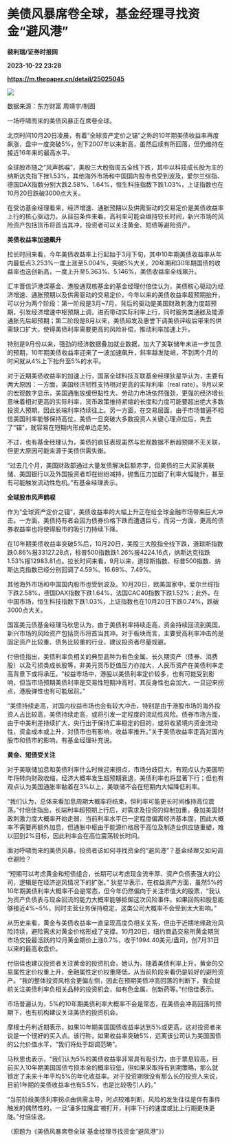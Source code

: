 # 美债风暴席卷全球，基金经理寻找资金“避风港”
**裴利瑞/证券时报网**

**2023-10-22 23:28**

**https://m.thepaper.cn/detail/25025045**

![](https://imagecloud.thepaper.cn/thepaper/image/275/216/61.jpg)

数据来源：东方财富 周靖宇/制图

一场呼啸而来的美债风暴正在席卷全球。

北京时间10月20日凌晨，有着“全球资产定价之锚”之称的10年期美债收益率再度飙涨，盘中一度突破5%，创下2007年以来新高，虽然后续有所回落，但仍维持在接近16年来的最高水平。

全球股市随之“风声鹤唳”，美股三大股指周五全线下跌，其中以科技成长股为主的纳斯达克指下挫1.53%，其他海外市场和中国国内股市也受到波及，爱尔兰综指、德国DAX指数分别大跌2.58%、1.64%，恒生科技指数下跌1.03%，上证指数也在10月20日跌破3000点大关。

在受访基金经理看来，经济增速、通胀预期以及供需驱动的交易定价是美债收益率上行的核心驱动力。从目前条件来看，高利率可能会维持较长时间，新兴市场的风险资产包括货币将首当其冲，投资者可以关注黄金、短债等避险资产。

**美债收益率加速飙升**

拉长时间来看，今年美债收益率上行起始于3月下旬，其中10年期美债收益率从年内最低点3.253%一度上涨至5.004%，突破5%大关，20年期和30年期国债的收益率也迭创新高，一度上升至5.363%、5.146%，美债收益率全线飙升。

汇丰晋信沪港深基金、港股通双核基金的基金经理付倍佳认为，美债核心驱动为经济增速、通胀预期以及供需驱动的交易定价，今年以来的美债收益率超预期抬升，可以分为两个阶段：第一阶段是3月~7月，背后的驱动是美国财政刺激力度超预期，引发经济增速中枢预期上调，进而带动实际利率上行，同时服务类通胀及能源通胀先后超预期；第二阶段是8月以来，美债超发及惠誉下调美债评级后带来的供需缺口扩大，使得美债利率需要更高的风险补偿，推动利率加速上升。

特别是9月份以来，强劲的经济数据叠加就业数据，加大了美联储年末进一步加息的预期，10年期美债收益率迎来了一波加速飙升，斜率越发陡峭，不到两个月的时间就从4%上下抬升至5%的水平。

对于近期美债收益率的加速上行，国富全球科技互联基金经理狄星华认为，主要有两大原因：一方面，美国经济韧性支持相对更高的实际利率（real rate）。9月以来的宏观数字显示，美国通胀放缓但黏性大、劳动力市场依然强劲，更强的经济增长意味着相对更高的实际利率，货币政策维持紧缩的长度和力度可能要超出绝大多数投资人预期，因此长端利率持续往上。另一方面，在交易层面，由于市场普遍不相信美国利率能够保持高位，美债一旦突破大多数投资人关键心理点位后，失去了“锚”，就容易在短期内形成单边走势。

不过，也有基金经理认为，美债的疯狂表现虽然与宏观数据不断超预期不无关联，但更大原因可能来源于美债供需失衡。

“过去几个月，美国财政部通过大量发债解决巨额赤字，但美债的三大买家美联储、美国银行以及外国投资者却在纷纷减持，抛售压力加剧了利率大幅陡升，甚至有可能触发流动性危机。”有基金经理表示。

**全球股市风声鹤唳**

作为“全球资产定价之锚”，美债收益率的大幅上升正在给全球金融市场带来巨大冲击。一方面，美债持有者会因为债券价格下跌而遭遇巨亏，而另一方面，更高的债券收益率也将使得股市的吸引力持续下降。

在10年期美债收益率突破5%后，10月20日，美股三大股指全线下跌，道琼斯指数跌0.86%报33127.28点，标普500指数跌1.26%报4224.16点，纳斯达克指跌1.53%报12983.81点。拉长时间来看，9月以来，道琼斯指数、标普500指数、纳斯达克指数已经分别回调了4.59%、16.69%、7.49%。

其他海外市场和中国国内股市也受到波及。10月20日，欧美国家中，爱尔兰综指下跌2.58%，德国DAX指数下跌1.64%，法国CAC40指数下跌1.52%；此外，在中国市场，恒生科技指数下跌1.03%，上证指数也在10月20日下跌0.74%，跌破3000点大关。

国富美元债基金经理马秋思认为，由于美债利率持续走高，资金持续回流到美国，新兴市场的风险资产包括货币将首当其冲。对于板块而言，主要受高利率冲击的是固定资产比较重、债务比较重的行业，建议投资者尽量规避。

付倍佳指出，美债利率负相关的典型品种为有色金属、长久期资产（债券、消费股）以及亏损类成长股等，非美元货币贬值压力亦加大，人民币资产在美债利率走高背景下或将承压。“权益市场中，港股以美债利率定价较多，也有可能受到影响，但当市场预期美债利率是交易性短期冲高时，其反身性也会加大，一旦迎来拐点，港股弹性也有可能居前。”

“美债持续走高，对国内权益市场也会有较大冲击，特别是由于港股市场的海外投资人占比较高，美债持续走高，或将引发一定程度的流动性风险。债券市场方面，由于中美利差持续扩大，央行出于保持汇率稳定的目的，或将收紧境内资金流动性，资金成本或上升，对债市也有影响，收益率推升。”关于美债收益率走高对国内股市和债市的影响，有基金经理补充说。

**黄金、短债受关注**

对于美联储加息和美债利率什么时候迎来拐点，市场分歧巨大。有观点认为美国明年将转向财政收缩，经济大概率发生超预期衰退，美债利率也将显著下行；但也有观点认为美国通胀率黏着在3%以上，美联储不会在短期内大幅降低利率。

“我们认为，总体来看加息周期大概率将结束，但利率可能更长时间维持高位震荡。”付倍佳指出，长端利率超预期上行后，对需求及投资的抑制加重，叠加美国财政刺激力度大概率开始走弱，当前利率水平已一定程度偏离经济基本面，因此大概率不需要再额外加息，但通胀中枢由于能源价格居于高位及制造业供应链重塑，难以回到2%目标，因此利率会在高位震荡较长时间。

面对呼啸而来的美债风暴，投资者该如何寻找资金的“避风港”？基金经理又如何调仓避险？

“短期可以考虑黄金和短债组合，长期可以考虑现金流丰厚、资产负债表强大的公司，逻辑是在经济逆风情况下的扩张。” 狄星华表示，在权益资产方面，虽然5%的10年期美债利率大概率不会是常态，但今年仍然偏向于关注市值大的股票，“我认为资产负债表与现金回流的能力大概率能够抵御这次风险事件。如果回购和股息能够接近4%~5%，同时主营业务保持稳定，这类公司大概率不会受到太大影响。”

从历史来看，黄金与美债收益率一直呈现高度负相关关系，但由于近期地缘政治风险持续，避险需求对黄金价格形成了支撑。10月20日，纽约商品交易所黄金期货市场交投最活跃的12月黄金期价上涨0.7%，收于1994.40美元/盎司，创7月31日以来的最高收盘价。

付倍佳也建议投资者关注黄金的投资机会，她认为，随着美债利率上升，黄金的交易属性定价权重上升，金融属性定价权重降低，从当前阶段来看仍是较好的避险资产。“我的整体投资风格会更偏左侧，因此在预期美债冲高回落的判断下，我会提前关注美债利率负相关品种的投资机会，如有色金属、创新药等。”付倍佳表示。

市场普遍认为，5%的10年期美债利率大概率不会是常态，在美债会冲高回落的预期下，也有机构建议关注美债的投资机会。

摩根士丹利近期表示，如果10年期美国国债收益率达到5%或更高，这对投资者来说是一个很好的买入点。该行称，如果收益率突破5%，远离该公司认为美国国债的公允价值水平，“我们将处于超调范畴”。

马秋思也表示，“我们认为5%的美债收益率非常具有吸引力，由于票息较高，目前买入10年期美国国债亏损本金的概率较低，但如果采取持有到期策略，那么就锁定了未来十年平均5%的年化收益率。对于投资期限没有那么长的投资人来说，目前1年期的美债收益率也有5.5%，也是比较吸引人的。”

“当前阶段美债利率拐点由供需主导，时点较难判断，风险的发生往往是伴有事件触发的偶然性的，一旦‘潘多拉魔盒’被打开，利率下行的速度或比上行期更快更陡。”付倍佳说。

（原题为《美债风暴席卷全球 基金经理寻找资金“避风港”》）